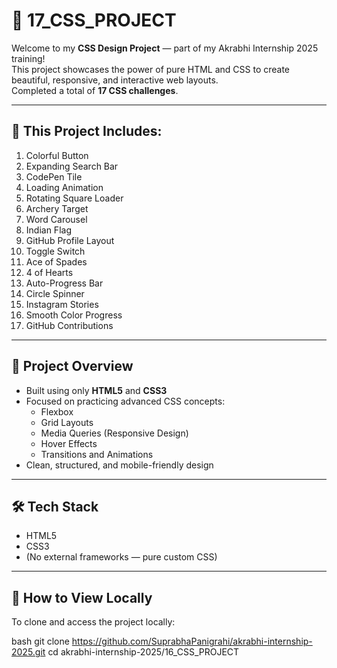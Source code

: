 # 🎨 17_CSS_PROJECT

Welcome to my **CSS Design Project** — part of my Akrabhi Internship 2025 training!  
This project showcases the power of pure HTML and CSS to create beautiful, responsive, and interactive web layouts.  
Completed a total of **17 CSS challenges**.

---

## 📂 This Project Includes:

1. Colorful Button  
2. Expanding Search Bar  
3. CodePen Tile  
4. Loading Animation  
5. Rotating Square Loader  
6. Archery Target  
7. Word Carousel  
8. Indian Flag  
9. GitHub Profile Layout  
10. Toggle Switch  
11. Ace of Spades  
12. 4 of Hearts  
13. Auto-Progress Bar  
14. Circle Spinner  
15. Instagram Stories  
16. Smooth Color Progress  
17. GitHub Contributions  

---

## 📌 Project Overview

- Built using only **HTML5** and **CSS3**
- Focused on practicing advanced CSS concepts:
  - Flexbox
  - Grid Layouts
  - Media Queries (Responsive Design)
  - Hover Effects
  - Transitions and Animations
- Clean, structured, and mobile-friendly design

---

## 🛠️ Tech Stack

- HTML5
- CSS3
- (No external frameworks — pure custom CSS)

---

## 🚀 How to View Locally

To clone and access the project locally:

bash
git clone https://github.com/SuprabhaPanigrahi/akrabhi-internship-2025.git
cd akrabhi-internship-2025/16_CSS_PROJECT

